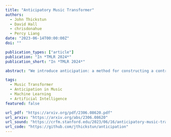 ```yaml
---
title: "Anticipatory Music Transformer"
authors:
  - John Thickstun
  - David Hall
  - chrisdonahue
  - Percy Liang
date: "2023-06-14T00:00:00Z"
doi: ""

publication_types: ["article"]
publication: "In *TMLR 2024*"
publication_short: "In *TMLR 2024*"

abstract: "We introduce anticipation: a method for constructing a controllable generative model of a temporal point process (the event process) conditioned asynchronously on realizations of a second, correlated process (the control process). We achieve this by interleaving sequences of events and controls, such that controls appear following stopping times in the event sequence. This work is motivated by problems arising in the control of symbolic music generation. We focus on infilling control tasks, whereby the controls are a subset of the events themselves, and conditional generation completes a sequence of events given the fixed control events. We train anticipatory infilling models using the large and diverse Lakh MIDI music dataset. These models match the performance of autoregressive models for prompted music generation, with the additional capability to perform infilling control tasks, including accompaniment. Human evaluators report that an anticipatory model produces accompaniments with similar musicality to even music composed by humans over a 20-second clip."

tags:
  - Music Transformer
  - Anticipation in Music
  - Machine Learning
  - Artificial Intelligence
featured: false

url_pdf: "https://arxiv.org/pdf/2306.08620.pdf"
url_arxiv: "https://arxiv.org/abs/2306.08620"
url_sound: "https://crfm.stanford.edu/2023/06/16/anticipatory-music-transformer.html"
url_code: "https://github.com/jthickstun/anticipation"
---
```

